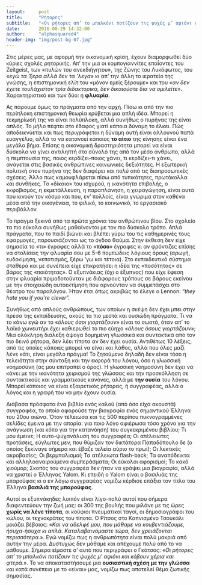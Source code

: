 ```yaml
---
layout:     post
title:      "Ρήτορες"
subtitle:   "«Οι ρήτορες απ’ το μπαλκόνι ποτίζουν τις ψυχές μ’ αφιόνι και κόβουν χέρια και φτερά.»"
date:       2016-08-29 14:32:00
author:     "alphasquared4"
header-img: "img/post-bg-07.jpg"
---
```


Στις μέρες μας, με αφορμή την οικονομική κρίση, έχουν διαμορφωθεί δύο κύριες σχολές ρητορικής. Απ’ την μια οι κομπογιαννίτες επαΐοντες του Zeitgeist, των «πυλών του ανεκδιήγητου», της ζώνης του Λυκόφωτος, του «*εγώ τα ’ξερα αλλά δεν τα ’λεγα*» κι απ’ την άλλη το ιερατείο της γνώσης, η επιστημονική ελίτ του «μόνον εμείς ξέρουμε» και του «*αν δεν έχετε τουλάχιστον τρία διδακτορικά, δεν δικαιούστε δια να ομιλείτε*». Χαρακτηριστικό και των δύο: η **φλυαρία**.

Ας πάρουμε όμως τα πράγματα από την αρχή. Πίσω κι από την πιο περίπλοκη επιστημονική θεωρία κρύβεται μια απλή ιδέα. Μπορεί η τεκμηρίωσή της να είναι πολύπλοκη, αλλά συνήθως ο πυρήνας της είναι απλός. Το μήλο πέφτει στο έδαφος γιατί κάποια δύναμη το έλκει. Πώς αποδεικνύεται και πως περιγράφεται η δύναμη αυτή είναι αλλουνού παπά ευαγγέλιο, αλλά το να κατανοεί κάποιος **το αίτιο** της κίνησης είναι ένα μεγάλο βήμα. Επίσης η οικονομική δραστηριότητα μπορεί να είναι δύσκολο να γίνει αντιληπτή στο σύνολό της από τον μέσο άνθρωπο, αλλά η πεμπτουσία της, ποιος κερδίζει-ποιος χάνει, τι κερδίζει-τι χάνει, ανάγεται στις βασικές ανθρώπινες κοινωνικές δεξιότητες. Η εξωτερική πολιτική στον πυρήνα της δεν διαφέρει και πολύ από τις διαπροσωπικές σχέσεις. Άλλο πως καμουφλάρεται πίσω από τυπικότητες, πρωτόκολλα και συνθήκες. Το «δίκαιο» του ισχυρού, η ικανότητα επιβολής, ο εκφοβισμός, η εκμετάλλευση, η παραπλάνηση, η χειραγώγηση, είναι αυτά που κινούν τον κόσμο και που, εν’ πολλοίς, είναι γνώριμα στον καθένα μέσα από την οικογένεια, το φιλικό, το κοινωνικό, το εργασιακό περιβάλλον.

Το πράγμα ξεκινά από τα πρώτα χρόνια του ανθρώπινου βίου. Στο σχολείο τα πιο εύκολα συνήθως μαθαίνονται με τον πιο δύσκολο τρόπο. Απλά πράγματα, που το παιδί βιώνει και βλέπει γύρω του τις καθημερινές τους εφαρμογές, παρουσιάζονται ως το όγδοο θαύμα. Στην έκθεση δεν είχε σημασία το «τι» έγραφες αλλά το «**πόσο**» έγραφες κι αν φρόντιζες επίσης να στολίσεις την φλυαρία σου με 5-6 πομπώδεις λόγιους όρους (αρωγή, ευδοκίμηση, νεποτισμός, ξέρω ’γω και τέτοια). Στο εκπαιδευτικό σύστημα σταθερά και με συνέπεια είχε επικρατήσει η ιδέα της «ποσότητας» σε βάρος της «ποιότητας». Ο εξυπνάκιας (όχι ο έξυπνος) που είχε έφεση στην φλυαρία πριμοδοτούνταν με διάφορους τρόπους σε βάρους εκείνου με την στοιχειώδη αυτοεκτίμηση που αρνούνταν να συμμετάσχει στο θέατρο του παραλόγου. Ήταν έτσι όπως ακριβώς το έλεγε ο Lennon: “*they hate you if you’re clever*”.

Συνήθως από απλούς ανθρώπους, των οποίων η σκέψη δεν έχει μπει στην πρέσα της εκπαίδευσης, ακούς τα πιο μεστά και ουσιώδη πράγματα. Τι να το κάνω εγώ αν το «*όλους όσοι γιορτάζουν*» είναι το σωστό, όταν απ’ το λαϊκό χωνευτήρι έχει καθιερωθεί το πιο εύηχο «*όλους όσους γιορτάζουν*»; Μια ολόκληρη διάλεξη άψογα δομημένη γλωσσικά και συντακτικά από τον πιο δεινό ρήτορα, δεν λέει τίποτα αν δεν έχει ουσία. Αντιθέτως 10 λέξεις, από τις οποίες κάποιες μπορεί να είναι και λάθος, αλλά που όλες μαζί λένε κάτι, είναι μεγάλο πράγμα! Το ζητούμενο δηλαδή δεν είναι τόσο η τελειότητα στην σύνταξη και την εκφορά του λόγου, όσο η γλωσσική νοημοσύνη (ας μου επιτραπεί ο όρος). Η γλωσσική νοημοσύνη δεν έχει να κάνει με την ικανότητα χειρισμού της γλώσσας και την προσκόλληση σε συντακτικούς και γραμματικούς κανόνες, αλλά με **την ουσία** του λόγου. Μπορεί κάποιος να είναι εξαιρετικός ρήτορας, ή συγγραφέας, αλλά ο λόγος και η γραφή του να μην έχουν ουσία.

Διάβασα πρόσφατα ένα βιβλίο ενός καλού (από όσο είχα ακουστά) συγγραφέα, το οποίο αφορούσε την βιογραφία ενός σημαντικού Έλληνα του 20ου αιώνα. Όταν τέλειωσα και τις 500 περίπου πυκνογραμμένες σελίδες έμεινα με την απορία: για ποιο λόγο αφιέρωσα τόσο χρόνο για την ανάγνωση (και κόπο για την κατανόηση) του συγκεκριμένου βιβλίου; Τι μου έμεινε; Η αυτο-ψυχανάλυση του συγγραφέα; Οι ατέλειωτες προτάσεις, εύγλωτες μεν, που θύμιζαν τον δικτάτορα Παπαδόπουλο δε (ο οποίος ξεκίναγε σήμερα και έβαζε τελεία αύριο το πρωί); Οι λεκτικές ακροβασίες; Οι βερμπαλισμοί; Τα ατέλειωτα flash-back; Τα αναπόδεικτα και αλληλοαναιρούμενα συμπεράσματα; Οι εύκολοι αφορισμοί; Το κακό χιούμορ; Σκοπός του συγγραφέα δεν ήταν να γράψει μια βιογραφία, αλλά να χριστεί ο Έλληνας Yalom. Κι επειδή ο Yalom είναι ο βασιλιάς της μπαρούφας κι ο εν λόγω συγγραφέας νομίζω κέρδισε επάξια τον τίτλο του Έλληνα **βασιλιά της μπαρούφας**.

Αυτοί οι εξυπνάκηδες λοιπόν είναι λίγο-πολύ αυτοί που σήμερα διαφεντεύουν την ζωή μας: οι 300 της βουλής που μιλάνε με τις ώρες **χωρίς να λένε τίποτα**, οι κούφιοι πνευματικοί ταγοί, οι δημοσιογράφοι του κώλου, οι τεχνοκράτες του τίποτα. Ο Ρίτσος στο Καπνισμένο Τσουκάλι μοιάζει βέβαιος: «*Και να αδελφέ μου, που μάθαμε να κουβεντιάζουμε, ήσυχα-ήσυχα κι απλά. Καταλαβαινόμαστε τώρα, δεν χρειάζονται περισσότερα.*». Εγώ νομίζω πως η ανθρωπότητα είναι πολύ μακριά από αυτήν την μέρα. Δυστυχώς δεν μάθαμε και απέχουμε πολύ από το να μάθουμε. Σήμερα είμαστε σ’ αυτό που περιγράφει ο Γκάτσος: «*Οι ρήτορες απ’ το μπαλκόνι ποτίζουν τις ψυχές μ’ αφιόνι και κόβουν χέρια και φτερά.*». Το να αποκαταστήσουμε μια **ουσιαστική σχέση με την γλώσσα** και κατά συνέπεια με το «είναι» μας, νομίζω πως αποτελεί θέμα ζωτικής σημασίας.
